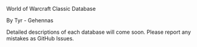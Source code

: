 World of Warcraft Classic Database

By Tyr - Gehennas

Detailed descriptions of each database will come soon.
Please report any mistakes as GitHub Issues.
